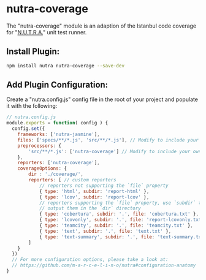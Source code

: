 # nutra-coverage
The "nutra-coverage" module is an adaption of the Istanbul code coverage for "[N.U.T.R.A.](https://github.com/m-a-r-c-e-l-i-n-o/nutra)" unit test runner.

## Install Plugin:
```bash
npm install nutra nutra-coverage --save-dev
```

## Add Plugin Configuration:
Create a "nutra.config.js" config file in the root of your project and populate it with the following:
```js
// nutra.config.js
module.exports = function( config ) {
  config.set({
    frameworks: ['nutra-jasmine'],
    files: ['specs/**/*.js', 'src/**/*.js'], // Modify to include your own app & spec files
    preprocessors: {
        'src/**/*.js': ['nutra-coverage'] // Modify to include your own app files
    },
    reporters: ['nutra-coverage'],
    coverageOptions: {
        dir : './coverage/',
        reporters: [ // custom reporters
            // reporters not supporting the `file` property
            { type: 'html', subdir: 'report-html' },
            { type: 'lcov', subdir: 'report-lcov' },
            // reporters supporting the `file` property, use `subdir` to directly
            // output them in the `dir` directory
            { type: 'cobertura', subdir: '.', file: 'cobertura.txt' },
            { type: 'lcovonly', subdir: '.', file: 'report-lcovonly.txt' },
            { type: 'teamcity', subdir: '.', file: 'teamcity.txt' },
            { type: 'text', subdir: '.', file: 'text.txt' },
            { type: 'text-summary', subdir: '.', file: 'text-summary.txt' }
        ]
    }
  })
  // For more configuration options, please take a look at:
  // https://github.com/m-a-r-c-e-l-i-n-o/nutra#configuration-anatomy
}
```
